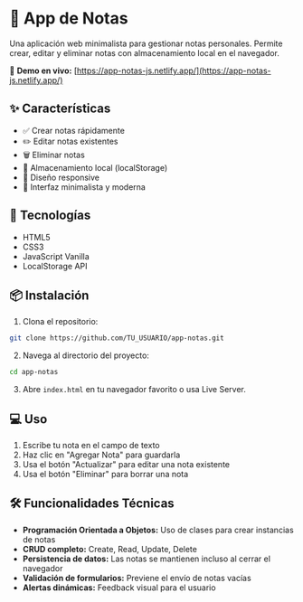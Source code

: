# 📝 App de Notas

Una aplicación web minimalista para gestionar notas personales. Permite crear, editar y eliminar notas con almacenamiento local en el navegador.

🔗 **Demo en vivo:** [https://app-notas-js.netlify.app/](https://app-notas-js.netlify.app/)

## ✨ Características

- ✅ Crear notas rápidamente
- ✏️ Editar notas existentes
- 🗑️ Eliminar notas
- 💾 Almacenamiento local (localStorage)
- 📱 Diseño responsive
- 🎨 Interfaz minimalista y moderna

## 🚀 Tecnologías

- HTML5
- CSS3
- JavaScript Vanilla
- LocalStorage API

## 📦 Instalación

1. Clona el repositorio:
```bash
git clone https://github.com/TU_USUARIO/app-notas.git
```

2. Navega al directorio del proyecto:
```bash
cd app-notas
```

3. Abre `index.html` en tu navegador favorito o usa Live Server.

## 💻 Uso

1. Escribe tu nota en el campo de texto
2. Haz clic en "Agregar Nota" para guardarla
3. Usa el botón "Actualizar" para editar una nota existente
4. Usa el botón "Eliminar" para borrar una nota

## 🛠️ Funcionalidades Técnicas

- **Programación Orientada a Objetos:** Uso de clases para crear instancias de notas
- **CRUD completo:** Create, Read, Update, Delete
- **Persistencia de datos:** Las notas se mantienen incluso al cerrar el navegador
- **Validación de formularios:** Previene el envío de notas vacías
- **Alertas dinámicas:** Feedback visual para el usuario
